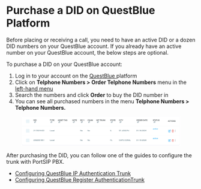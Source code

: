 # Purchase a DID on QuestBlue Platform

Before placing or receiving a call, you need to have an active DID or a dozen DID numbers on your QuestBlue account. If you already have an active number on your QuestBlue account, the below steps are optional.

To purchase a DID on your QuestBlue account:

1. Log in to your account on the [QuestBlue ](https://customer.questblue.com/)platform
2. Click on **Telphone Numbers > Order Telphone Numbers** menu in the[ left-hand menu](https://customer.questblue.com/did/order/)
3. Search the numbers and click **Order** to buy the DID number in&#x20;
4. You can see all purchased numbers in the menu **Telphone Numbers > Telphone Numbers.**

<figure><img src="../../.gitbook/assets/questblue-fig1.png" alt=""><figcaption></figcaption></figure>

After purchasing the DID, you can follow one of the guides to configure the trunk with PortSIP PBX.

* [Configuring QuestBlue IP Authentication Trunk](configuring-questblue-ip-authentication-trunk.md)
* [Configuring QuestBlue Register AuthenticationTrunk](configuring-questblue-register-authentication-trunk.md)

